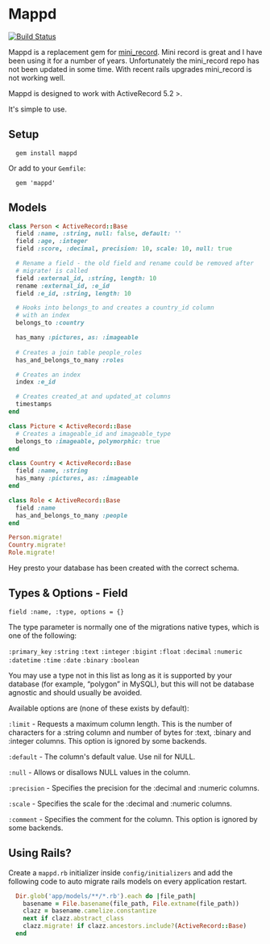 # Mappd

[![Build Status](https://travis-ci.org/dan-watson/mappd.svg?branch=master)](https://travis-ci.org/dan-watson/mappd)

Mappd is a replacement gem for [mini_record](https://github.com/DAddYE/mini_record). Mini record is great and I have been using it for a number of years. Unfortunately the mini_record repo has not been updated in some time. With recent rails upgrades mini_record is not working well.

Mappd is designed to work with ActiveRecord 5.2 >.

It's simple to use.

## Setup

```
  gem install mappd
```

Or add to your `Gemfile`:

```
  gem 'mappd'
```

## Models

```ruby
class Person < ActiveRecord::Base
  field :name, :string, null: false, default: ''
  field :age, :integer
  field :score, :decimal, precision: 10, scale: 10, null: true

  # Rename a field - the old field and rename could be removed after
  # migrate! is called
  field :external_id, :string, length: 10
  rename :external_id, :e_id
  field :e_id, :string, length: 10

  # Hooks into belongs_to and creates a country_id column
  # with an index
  belongs_to :country

  has_many :pictures, as: :imageable
  
  # Creates a join table people_roles
  has_and_belongs_to_many :roles

  # Creates an index
  index :e_id

  # Creates created_at and updated_at columns
  timestamps
end

class Picture < ActiveRecord::Base
  # Creates a imageable_id and imageable_type
  belongs_to :imageable, polymorphic: true
end

class Country < ActiveRecord::Base
  field :name, :string
  has_many :pictures, as: :imageable
end

class Role < ActiveRecord::Base
  field :name
  has_and_belongs_to_many :people
end

Person.migrate!
Country.migrate!
Role.migrate!
```

Hey presto your database has been created with the correct schema.

## Types & Options - Field

```field :name, :type, options = {}```

The type parameter is normally one of the migrations native types, which is one of the following: 

```:primary_key``` 
```:string```
```:text```
```:integer```
```:bigint```
```:float```
```:decimal```
```:numeric```
```:datetime```
```:time```
```:date```
```:binary```
```:boolean```

You may use a type not in this list as long as it is supported by your database (for example, “polygon” in MySQL), but this will not be database agnostic and should usually be avoided.

Available options are (none of these exists by default):

```:limit``` - Requests a maximum column length. This is the number of characters for a :string column and number of bytes for :text, :binary and :integer columns. This option is ignored by some backends.

```:default``` - The column's default value. Use nil for NULL.

```:null``` - Allows or disallows NULL values in the column.

```:precision``` - Specifies the precision for the :decimal and :numeric columns.

```:scale``` - Specifies the scale for the :decimal and :numeric columns.

```:comment``` - Specifies the comment for the column. This option is ignored by some backends.

## Using Rails?

Create a `mappd.rb` initializer inside `config/initializers` and add the following code to auto migrate rails models on every application restart.

```ruby
  Dir.glob('app/models/**/*.rb').each do |file_path|
    basename = File.basename(file_path, File.extname(file_path))
    clazz = basename.camelize.constantize
    next if clazz.abstract_class
    clazz.migrate! if clazz.ancestors.include?(ActiveRecord::Base)
  end
```
